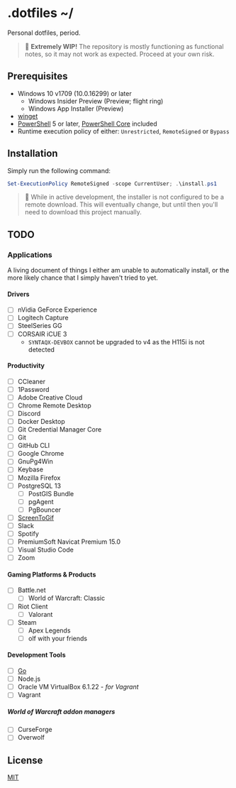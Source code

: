 # .dotfiles ~/

Personal dotfiles, period.

> 🚧 __Extremely WIP!__ The repository is mostly functioning as functional
> notes, so it may not work as expected. Proceed at your own risk.

## Prerequisites

- Windows 10 v1709 (10.0.16299) or later
  - Windows Insider Preview (Preview; flight ring)
  - Windows App Installer (Preview)
- [winget](https://docs.microsoft.com/en-us/windows/package-manager/winget/)
- [PowerShell](https://aka.ms/wmf5download) 5 or later, [PowerShell Core](https://github.com/PowerShell/PowerShell) included
- Runtime execution policy of either: `Unrestricted`, `RemoteSigned` or `Bypass`


## Installation

Simply run the following command:

```powershell
Set-ExecutionPolicy RemoteSigned -scope CurrentUser; .\install.ps1
```

> 🚨 While in active development, the installer is not configured to be a remote
> download. This will eventually change, but until then you'll need to download
> this project manually.

## TODO

### Applications

A living document of things I either am unable to automatically install, or the
more likely chance that I simply haven't tried to yet.

#### Drivers

- [ ] nVidia GeForce Experience
- [ ] Logitech Capture
- [ ] SteelSeries GG
- [ ] CORSAIR iCUE 3
  - `SYNTAQX-DEVBOX` cannot be upgraded to v4 as the H115i is not detected

#### Productivity

- [ ] CCleaner
- [ ] 1Password
- [ ] Adobe Creative Cloud
- [ ] Chrome Remote Desktop
- [ ] Discord
- [ ] Docker Desktop
- [ ] Git Credential Manager Core
- [ ] Git
- [ ] GitHub CLI
- [ ] Google Chrome
- [ ] GnuPg4Win
- [ ] Keybase
- [ ] Mozilla Firefox
- [ ] PostgreSQL 13
  - [ ] PostGIS Bundle
  - [ ] pgAgent
  - [ ] PgBouncer
- [ ] [ScreenToGif](https://www.screentogif.com)
- [ ] Slack
- [ ] Spotify
- [ ] PremiumSoft Navicat Premium 15.0
- [ ] Visual Studio Code
- [ ] Zoom

#### Gaming Platforms & Products

- [ ] Battle.net
  - [ ] World of Warcraft: Classic
- [ ] Riot Client
  - [ ] Valorant
- [ ] Steam
  - [ ] Apex Legends
  - [ ] olf with your friends

#### Development Tools

- [ ] [Go](https://golang.org/)
- [ ] Node.js
- [ ] Oracle VM VirtualBox 6.1.22 - *for Vagrant*
- [ ] Vagrant

##### World of Warcraft addon managers

- [ ] CurseForge
- [ ] Overwolf

## License

[MIT](./LICENSE)
